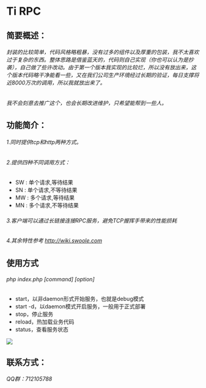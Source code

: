# Ti RPC
## 简要概述：
###### 封装的比较简单，代码风格略粗暴，没有过多的组件以及厚重的包装，我不太喜欢过于复杂的东西。整体思路是借鉴蓝天的，代码则自己实现（你也可以认为是抄袭），自己做了些许改动。由于第一个版本我实现的比较烂，所以没有放出来，这个版本代码略干净能看一些，又在我们公司生产环境经过长期的验证，每日支撑将近8000万次的调用，所以我就放出来了。
###### 我不会刻意去推广这个，也会长期改进维护，只希望能帮到一些人。

## 功能简介：
###### 1.同时提供tcp和http两种方式。
###### 2.提供四种不同调用方式：
- SW : 单个请求,等待结果
- SN : 单个请求,不等待结果
- MW : 多个请求,等待结果
- MN : 多个请求,不等待结果  

###### 3.客户端可以通过长链接连接RPC服务，避免TCP握挥手带来的性能损耗
###### 4.其余特性参考 http://wiki.swoole.com

## 使用方式
###### php index.php [command] [option]
- start，以非daemon形式开始服务，也就是debug模式
- start -d，以daemon模式开启服务，一般用于正式部署
- stop，停止服务
- reload，热加载业务代码
- status，查看服务状态

![](http://static.ti-node.com/github_tirpc_1.png)

## 联系方式：
###### QQ群：712105788